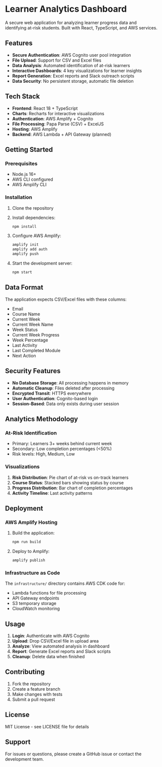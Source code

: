 # Learner Analytics Dashboard

A secure web application for analyzing learner progress data and identifying at-risk students. Built with React, TypeScript, and AWS services.

## Features

- **Secure Authentication**: AWS Cognito user pool integration
- **File Upload**: Support for CSV and Excel files
- **Data Analysis**: Automated identification of at-risk learners
- **Interactive Dashboards**: 4 key visualizations for learner insights
- **Report Generation**: Excel reports and Slack outreach scripts
- **Data Security**: No persistent storage, automatic file deletion

## Tech Stack

- **Frontend**: React 18 + TypeScript
- **Charts**: Recharts for interactive visualizations
- **Authentication**: AWS Amplify + Cognito
- **File Processing**: Papa Parse (CSV) + ExcelJS
- **Hosting**: AWS Amplify
- **Backend**: AWS Lambda + API Gateway (planned)

## Getting Started

### Prerequisites

- Node.js 16+
- AWS CLI configured
- AWS Amplify CLI

### Installation

1. Clone the repository
2. Install dependencies:
   ```bash
   npm install
   ```

3. Configure AWS Amplify:
   ```bash
   amplify init
   amplify add auth
   amplify push
   ```

4. Start the development server:
   ```bash
   npm start
   ```

## Data Format

The application expects CSV/Excel files with these columns:

- Email
- Course Name
- Current Week
- Current Week Name
- Week Status
- Current Week Progress
- Week Percentage
- Last Activity
- Last Completed Module
- Next Action

## Security Features

- **No Database Storage**: All processing happens in memory
- **Automatic Cleanup**: Files deleted after processing
- **Encrypted Transit**: HTTPS everywhere
- **User Authentication**: Cognito-based login
- **Session-Based**: Data only exists during user session

## Analytics Methodology

### At-Risk Identification
- Primary: Learners 3+ weeks behind current week
- Secondary: Low completion percentages (<50%)
- Risk levels: High, Medium, Low

### Visualizations
1. **Risk Distribution**: Pie chart of at-risk vs on-track learners
2. **Course Status**: Stacked bars showing status by course
3. **Progress Distribution**: Bar chart of completion percentages
4. **Activity Timeline**: Last activity patterns

## Deployment

### AWS Amplify Hosting

1. Build the application:
   ```bash
   npm run build
   ```

2. Deploy to Amplify:
   ```bash
   amplify publish
   ```

### Infrastructure as Code

The `infrastructure/` directory contains AWS CDK code for:
- Lambda functions for file processing
- API Gateway endpoints
- S3 temporary storage
- CloudWatch monitoring

## Usage

1. **Login**: Authenticate with AWS Cognito
2. **Upload**: Drop CSV/Excel file in upload area
3. **Analyze**: View automated analysis in dashboard
4. **Report**: Generate Excel reports and Slack scripts
5. **Cleanup**: Delete data when finished

## Contributing

1. Fork the repository
2. Create a feature branch
3. Make changes with tests
4. Submit a pull request

## License

MIT License - see LICENSE file for details

## Support

For issues or questions, please create a GitHub issue or contact the development team.